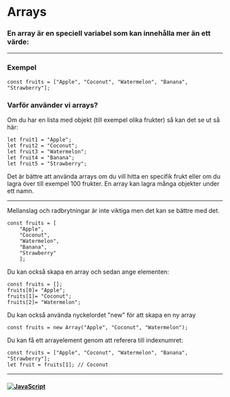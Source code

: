 # Arrays

### En array är en speciell variabel som kan innehålla mer än ett värde:

---

### Exempel

```
const fruits = ["Apple", "Coconut", "Watermelon", "Banana", "Strawberry"];
```

### Varför använder vi arrays?

Om du har en lista med objekt (till exempel olika frukter) så kan det se ut så här:

```
let fruit1 = "Apple";
let fruit2 = "Coconut";
let fruit3 = "Watermelon";
let fruit4 = "Banana";
let fruit5 = "Strawberry";
```

Det är bättre att använda arrays om du vill hitta en specifik frukt eller om du lagra över till exempel 100 frukter.
En array kan lagra många objekter under ett namn.

---

Mellanslag och radbrytningar är inte viktiga men det kan se bättre med det.

```
const fruits = [
    "Apple",
    "Coconut",
    "Watermelon",
    "Banana",
    "Strawberry"
    ];
```

Du kan också skapa en array och sedan ange elementen:

```
const fruits = [];
fruits[0]= "Apple";
fruits[1]= "Coconut";
fruits[2]= "Watermelon";
```

Du kan också använda nyckelordet "new" för att skapa en ny array

```
const fruits = new Array("Apple", "Coconut", "Watermelon");
```

Du kan få ett arrayelement genom att referera till indexnumret:

```
const fruits = ["Apple", "Coconut", "Watermelon", "Banana", "Strawberry"];
let fruit = fruits[1]; // Coconut
```

---

#### <a href="/README.md">![JavaScript](https://img.shields.io/badge/JavaScript-⬅️-332c00?style=for-the-badge&logo=JavaScript)</a>
